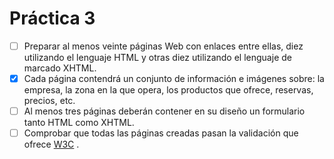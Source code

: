 # Práctica 3

- [ ] Preparar al menos veinte páginas Web con enlaces entre ellas, diez utilizando el lenguaje HTML y otras diez utilizando el lenguaje de marcado XHTML.
- [x] Cada página contendrá un conjunto de información e imágenes sobre: la empresa, la zona en la que opera, los productos que ofrece, reservas, precios, etc.
- [ ] Al menos tres páginas deberán contener en su diseño un formulario tanto HTML como XHTML.
- [ ] Comprobar que todas las páginas creadas pasan la validación que ofrece [W3C](http://validator.w3.org/) .
